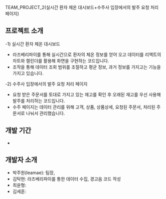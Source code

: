 TEAM_PROJECT_2(실시간 환자 체온 대시보드+수주사 입장에서의 발주 요청 처리 페이지)


프로젝트 소개
-
-1) 실시간 환자 체온 대시보드
- 라즈베리파이를 통해 실시간으로 환자의 체온 정보를 얻어 오고 데이터를 리액트의 차트와 캘린더를 활용해 화면을 구현하는 코드입니다.
- 조작을 통해 데이터 조회 범위를 조절하고 평균 정보, 과거 정보를 가지고는 기능을 가지고 있습니다.

-2) 수주사 입장에서의 발주 요청 처리 페이지
- 요청 받은 주문서를 토대로 가지고 있는 재고를 확인 후 오래된 재고를 우선 사용해 발주를 처리하는 코드입니다. 
- 수주 페이지는 데이터 관리를 위해 고객, 상품, 상품상세, 요청된 주문서, 처리된 주문서로 나눠서 관리했습니다.

개발 기간
- 
- 


개발자 소개
-
- 박주원(leamae): 팀장, 
- 김탁현: 라즈베리파이를 통한 데이터 수집, 경고음 코드 작성
- 최윤형: 
- 김세훈:

